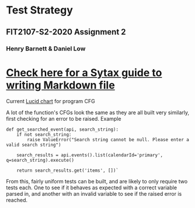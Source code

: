 # Test Strategy
## FIT2107-S2-2020 Assignment 2
### Henry Barnett & Daniel Low


# [Check here for a Sytax guide to writing Markdown file](https://www.markdownguide.org/basic-syntax/)

Current [Lucid chart](https://app.lucidchart.com/invitations/accept/5c0e83f4-3b4b-4e0e-90d2-eb00f4e7fe7f) for program CFG

A lot of the function's CFGs look the same as they are all built very similarly, first checking for an error to be raised. Example

    def get_searched_event(api, search_string):
        if not search_string:
            raise ValueError("Search string cannot be null. Please enter a valid search string")

        search_results = api.events().list(calendarId='primary', q=search_string).execute()

        return search_results.get('items', [])`

From this, fairly uniform tests can be built, and are likely to only require two tests each. One to see if it behaves as expected with a correct variable parsed in, and another with an invalid variable to see if the raised error is reached. 
